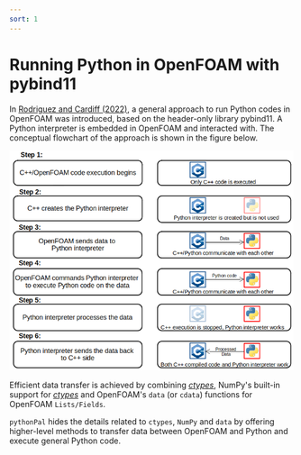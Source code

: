 ```yaml
---
sort: 1
---
```


# Running Python in OpenFOAM with pybind11

In [Rodriguez and Cardiff (2022)](https://journal.openfoam.com/index.php/ofj/article/view/79), a general approach to run Python codes in OpenFOAM was introduced, based on the header-only library pybind11. A Python interpreter is embedded in OpenFOAM and interacted with. The conceptual flowchart of the approach is shown in the figure below.

<!-- In 2022, Rodriguez and Cardiff introduced an approach to run Python codes in OpenFOAM ([see paper](https://tinyurl.com/pybind11foam)), based on the header-only library pybind11. -->



<img src="/images/6steps.png" alt="6 steps to communicate Python and OpenFOAM">


Efficient data transfer is achieved by combining [_ctypes_](https://docs.python.org/3/library/ctypes.html), NumPy's built-in support for [_ctypes_](https://docs.python.org/3/library/ctypes.html) and OpenFOAM's `data` (or `cdata`) functions for OpenFOAM `Lists/Fields`. 


`pythonPal` hides the details related to `ctypes`, `NumPy` and `data` by offering higher-level methods to transfer data between OpenFOAM and Python and execute general Python code.
